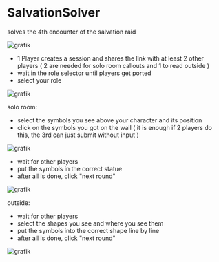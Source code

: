 # SalvationSolver
solves the 4th encounter of the salvation raid

![grafik](https://github.com/PhilippCounter/SalvationSolver/assets/34789670/654a99a1-7fd7-446c-9f2c-89c4dc0874f8)

- 1 Player creates a session and shares the link with at least 2 other players 
( 2 are needed for solo room callouts and 1 to read outside )
- wait in the role selector until players get ported
- select your role

![grafik](https://github.com/PhilippCounter/SalvationSolver/assets/34789670/ca57b838-edf1-474c-8c09-4f2e7a94696f)


  
solo room:
- select the symbols you see above your character and its position
- click on the symbols you got on the wall 
( it is enough if 2 players do this, the 3rd can just submit without input )

![grafik](https://github.com/PhilippCounter/SalvationSolver/assets/34789670/09516f61-15f6-4edb-9fbe-b4609b2ced3f)

- wait for other players
- put the symbols in the correct statue
- after all is done, click "next round"

![grafik](https://github.com/PhilippCounter/SalvationSolver/assets/34789670/0ea393c9-9f5d-4f8a-91e2-25dcba70bec9)

  
outside:
- wait for other players
- select the shapes you see and where you see them
- put the symbols into the correct shape line by line
- after all is done, click "next round"

![grafik](https://github.com/PhilippCounter/SalvationSolver/assets/34789670/18d6eb96-c089-4fa5-a6d5-2aa734d00c6a)
